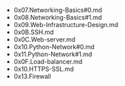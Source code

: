 - 0x07.Networking-Basics#0.md
- 0x08.Networking-Basics#1.md
- 0x09.Web-Infrastructure-Design.md
- 0x0B.SSH.md
- 0x0C.Web-server.md
- 0x10.Python-Network#0.md
- 0x11.Python-Network#1.md
- 0x0F.Load-balancer.md
- 0x10.HTTPS-SSL.md
- 0x13.Firewall

